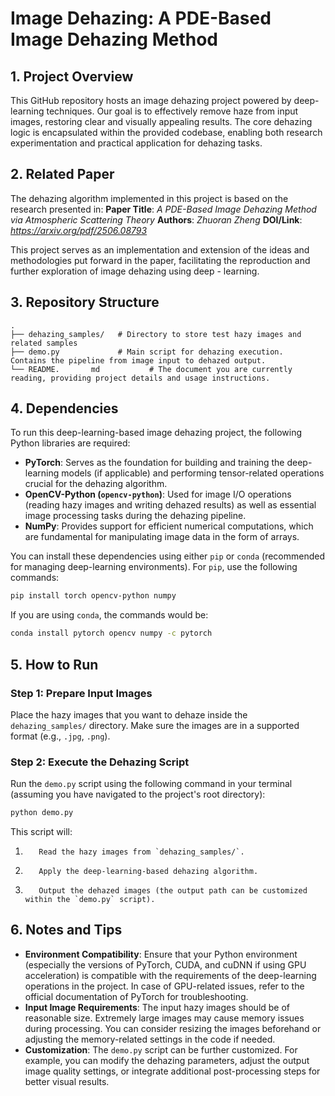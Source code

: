 # Image Dehazing: A PDE-Based Image Dehazing Method

## 1.        Project Overview
This GitHub repository hosts an image dehazing project powered by deep-learning techniques.        Our goal is to effectively remove haze from input images, restoring clear and visually appealing results.        The core dehazing logic is encapsulated within the provided codebase, enabling both research experimentation and practical application for dehazing tasks.

## 2.        Related Paper
The dehazing algorithm implemented in this project is based on the research presented in:
**Paper Title**: *A PDE-Based Image Dehazing Method via Atmospheric Scattering Theory*
**Authors**: *Zhuoran Zheng*
**DOI/Link**: *https://arxiv.org/pdf/2506.08793*

This project serves as an implementation and extension of the ideas and methodologies put forward in the paper, facilitating the reproduction and further exploration of image dehazing using deep - learning.

## 3.        Repository Structure
```
.
├── dehazing_samples/   # Directory to store test hazy images and related samples
├── demo.py             # Main script for dehazing execution.        Contains the pipeline from image input to dehazed output.
└── README.       md           # The document you are currently reading, providing project details and usage instructions.
```

## 4.        Dependencies
To run this deep-learning-based image dehazing project, the following Python libraries are required:
- **PyTorch**: Serves as the foundation for building and training the deep-learning models (if applicable) and performing tensor-related operations crucial for the dehazing algorithm.
- **OpenCV-Python (`opencv-python`)**: Used for image I/O operations (reading hazy images and writing dehazed results) as well as essential image processing tasks during the dehazing pipeline.
- **NumPy**: Provides support for efficient numerical computations, which are fundamental for manipulating image data in the form of arrays.

You can install these dependencies using either `pip` or `conda` (recommended for managing deep-learning environments).        For `pip`, use the following commands:
```bash
pip install torch opencv-python numpy
```
If you are using `conda`, the commands would be:
```bash
conda install pytorch opencv numpy -c pytorch
```

## 5.        How to Run
### Step 1: Prepare Input Images
Place the hazy images that you want to dehaze inside the `dehazing_samples/` directory.        Make sure the images are in a supported format (e.g., `.jpg`, `.png`).

### Step 2: Execute the Dehazing Script
Run the `demo.py` script using the following command in your terminal (assuming you have navigated to the project's root directory):
```bash
python demo.py
```
This script will:
1.        Read the hazy images from `dehazing_samples/`.
2.        Apply the deep-learning-based dehazing algorithm.
3.        Output the dehazed images (the output path can be customized within the `demo.py` script).


## 6.        Notes and Tips
- **Environment Compatibility**: Ensure that your Python environment (especially the versions of PyTorch, CUDA, and cuDNN if using GPU acceleration) is compatible with the requirements of the deep-learning operations in the project.        In case of GPU-related issues, refer to the official documentation of PyTorch for troubleshooting.
- **Input Image Requirements**: The input hazy images should be of reasonable size.        Extremely large images may cause memory issues during processing.        You can consider resizing the images beforehand or adjusting the memory-related settings in the code if needed.
- **Customization**: The `demo.py` script can be further customized.        For example, you can modify the dehazing parameters, adjust the output image quality settings, or integrate additional post-processing steps for better visual results.
